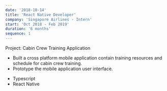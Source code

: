 ```yaml
---
date: '2018-10-14'
title: 'React Native Developer'
company: 'Singapore Airlines - Intern'
start: 'Oct 2018 - Feb 2019'
duration: '6 months'
sequence: 1
---
```


Project: Cabin Crew Training Application

<ul class="job-desc">
    <li> Built a cross platform mobile application contain training resources and schedule for cabin crew training.</li>
    <li> Prototype the mobile application user interface.</li>
</ul>
<ul class="tags">
    <li>Typescript</li>
    <li>React Native</li>
</ul>
